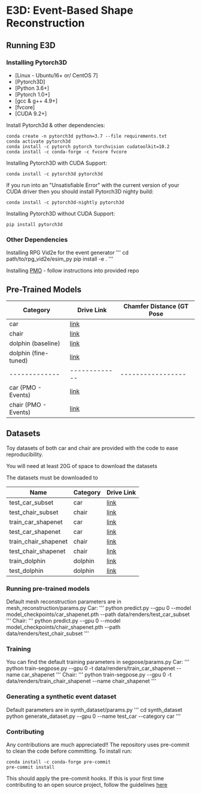 # E3D: Event-Based Shape Reconstruction

## Running E3D

### Installing Pytorch3D
* [Linux - Ubuntu16+ or/ CentOS 7]
* [Pytorch3D]
* [Python 3.6+]
* [Pytorch 1.0+]
* [gcc & g++ 4.9+]
* [fvcore]
* [CUDA 9.2+]

Install Pytorch3d & other dependencies:
```
conda create -n pytorch3d python=3.7 --file requirements.txt
conda activate pytorch3d
conda install -c pytorch pytorch torchvision cudatoolkit=10.2
conda install -c conda-forge -c fvcore fvcore
```
Installing Pytorch3D with CUDA Support:
```
conda install -c pytorch3d pytorch3d
```
If you run into an "Unsatisfiable Error" with the current version of your CUDA driver then you should install Pytorch3D nighty build:
```
conda install -c pytorch3d-nightly pytorch3d
```
Installing Pytorch3D without CUDA Support:
```
pip install pytorch3d
```

### Other Dependencies
Installing RPG Vid2e for the event generator 
'''
cd path/to/rpg_vid2e/esim_py
pip install -e . 
'''

Installing [PMO](https://github.com/chenhsuanlin/photometric-mesh-optim) - follow instructions into provided repo


## Pre-Trained Models

Category | Drive Link | Chamfer Distance (GT Pose
------------- | ------------- | -----------------
car  | [link](https://drive.google.com/file/d/1UOdLMux0nr4S7QzST1hjyJlgeASu8JR9/view?usp=sharing)
chair | [link](https://drive.google.com/file/d/1uQXTkqTj38UYaMY5Zk8IAZJvFTebjWsf/view?usp=sharing)
dolphin (baseline) | [link](https://drive.google.com/file/d/1zGdw7QoPtytwQDfbYirZaWC7Ctw69kFI/view?usp=sharing) 
dolphin (fine-tuned) | [link](https://drive.google.com/file/d/1VrA8_Dgdto-JxexaT6BwCTFw7NaR3oWT/view?usp=sharing)
------------- | ------------- | -----------------
car (PMO - Events) | [link](https://drive.google.com/file/d/1klYc0SkwBBGLUTJd64JjO3gJbxiPg1cp/view?usp=sharing)
chair (PMO - Events) | [link](https://drive.google.com/file/d/1o3Dst-QRZR15Ph6YuwVkotXZVXUu1_0r/view?usp=sharing)

## Datasets
Toy datasets of both car and chair are provided with the code to ease reproducibility. 

You will need at least 20G of space to download the datasets

The datasets must be downloaded to 

Name  | Category | Drive Link 
------------- | ------------- | -----------------
test_car_subset | car | [link]()
test_chair_subset | chair | [link]()
train_car_shapenet | car | [link](https://drive.google.com/file/d/1fMzvSkENq0lfqC5c6C3g34swufo3NtmV/view?usp=sharing)
test_car_shapenet | car | [link](https://drive.google.com/file/d/1fz0Hb9WYaOB5K7DOJw3Icoc2KR6Ys2SU/view?usp=sharing)
train_chair_shapenet | chair | [link](https://drive.google.com/file/d/1mpyYI99KmkRG72oFYB5xr_vPDOtle74i/view?usp=sharing)
test_chair_shapenet | chair | [link](https://drive.google.com/file/d/1rXqfLmqn8yo_txmL5Mft5FmwqxERnTEx/view?usp=sharing)
train_dolphin | dolphin | [link](https://drive.google.com/file/d/1PjR3j4CmmQhN84NohQXmT48MjWvFQSKW/view?usp=sharing)
test_dolphin | dolphin | [link](https://drive.google.com/file/d/1TzTdCihnUlnx1-cDL1CrW_0mAJXUXjTX/view?usp=sharing)

### Running pre-trained models
Default mesh reconstruction parameters are in mesh_reconstruction/params.py
Car:
'''
python predict.py --gpu 0 --model model_checkpoints/car_shapenet.pth --path data/renders/test_car_subset
'''
Chair:
'''
python predict.py --gpu 0 --model model_checkpoints/chair_shapenet.pth --path data/renders/test_chair_subset
'''

### Training
You can find the default training parameters in segpose/params.py
Car:
'''
python train-segpose.py --gpu 0 -t data/renders/train_car_shapenet --name car_shapenet
'''
Chair:
'''
python train-segpose.py --gpu 0 -t data/renders/train_chair_shapenet --name chair_shapenet
'''

### Generating a synthetic event dataset
Default parameters are in synth_dataset/params.py
'''
cd synth_dataset
python generate_dataset.py --gpu 0 --name test_car --category car
'''



### Contributing
Any contributions are much appreciated!!
The repository uses pre-commit to clean the code before committing. To install run:
```
conda install -c conda-forge pre-commit
pre-commit install
```
This should apply the pre-commit hooks. If this is your first time contributing to an open source project, follow the guidelines [here](https://github.com/firstcontributions/first-contributions) 
